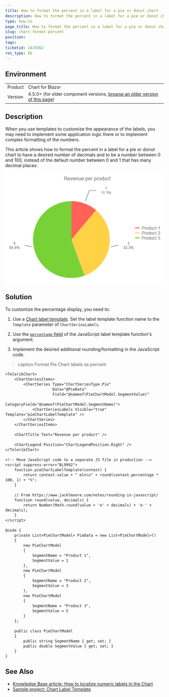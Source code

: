 ```yaml
---
title: How to format the percent in a label for a pie or donut chart
description: How to format the percent in a label for a pie or donut chart.
type: how-to
page_title: How to format the percent in a label for a pie or donut chart
slug: chart-format-percent
position: 
tags: 
ticketid: 1419362
res_type: kb
---
```


## Environment

<table>
    <tbody>
        <tr>
            <td>Product</td>
            <td>Chart for Blazor</td>
        </tr>
        <tr>
            <td>Version</td>
            <td>4.5.0+ (for older component versions, <a href="https://github.com/telerik/blazor-docs/blob/4.4.0/knowledge-base/chart-format-percent.md">browse an older version of this page</a>)</td>
        </tr>
    </tbody>
</table>

## Description

When you use templates to customize the appearance of the labels, you may need to implement some application logic there or to implement complex formatting of the numbers.

This article shows how to format the percent in a label for a pie or donut chart to have a desired number of decimals and to be a number between 0 and 100, instead of the default number between 0 and 1 that has many decimal places:

![Blazor Pie Chart Formatted Percent](images/pie-chart-formatted-percent.png)

## Solution

To customize the percentage display, you need to:

1. Use a [Chart label template](slug:components/chart/label-template-format#templates). Set the label template function name to the `Template` parameter of `ChartSeriesLabels`.

1. Use the [`percentage` field](slug:components/chart/label-template-format#series-label-template) of the JavaScript label template function's argument.

1. Implement the desired additional rounding/formatting in the JavaScript code.

>caption Format Pie Chart labels as percent

````RAZOR
<TelerikChart>
    <ChartSeriesItems>
        <ChartSeries Type="ChartSeriesType.Pie"
                     Data="@PieData"
                     Field="@nameof(PieChartModel.SegmentValue)"
                     CategoryField="@nameof(PieChartModel.SegmentName)">
            <ChartSeriesLabels Visible="true" Template="pieChartLabelTemplate" />
        </ChartSeries>
    </ChartSeriesItems>

    <ChartTitle Text="Revenue per product" />

    <ChartLegend Position="ChartLegendPosition.Right" />
</TelerikChart>

<!-- Move JavaScript code to a separate JS file in production -->
<script suppress-error="BL9992">
    function pieChartLabelTemplate(context) {
        return context.value + " mln\n" + round(context.percentage * 100, 1) + "%";
    }

    // From https://www.jacklmoore.com/notes/rounding-in-javascript/
    function round(value, decimals) {
        return Number(Math.round(value + 'e' + decimals) + 'e-' + decimals);
    }
</script>

@code {
    private List<PieChartModel> PieData = new List<PieChartModel>()
    {
        new PieChartModel
        {
            SegmentName = "Product 1",
            SegmentValue = 1
        },
        new PieChartModel
        {
            SegmentName = "Product 2",
            SegmentValue = 3
        },
        new PieChartModel
        {
            SegmentName = "Product 3",
            SegmentValue = 5
        }
    };

    public class PieChartModel
    {
        public string SegmentName { get; set; }
        public double SegmentValue { get; set; }
    }
}
````

## See Also

* [Knowledge Base article: How to localize numeric labels in the Chart](slug:chart-kb-localized-numeric-labels)
* [Sample project: Chart Label Template](https://github.com/telerik/blazor-ui/tree/master/chart/label-template)
